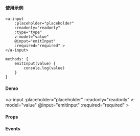 <docs-header :active="headerActive"></docs-header>

<div class="docs-container">
	<docs-sidebar :active="sidebarActive"></docs-sidebar>
	<div class="docs-content">

#### 使用示例

	<a-input 
		:placeholder="placeholder" 
		:readonly="readonly"
		:type="type"
		v-model="value"
		@input="emitInput"
		:required="required" >
	</a-input>

	methods: {
		emitInput(value) {
			console.log(value)
		}
	}

#### Demo

<a-input 
	:placeholder="placeholder" 
	:readonly="readonly"
	v-model="value"
	@input="emitInput"
	:required="required" >
</a-input>

#### Props

<a-table :tableData="propTableData" :tableHead="propTableHead"></a-table>

#### Events

<a-table :tableData="eventTableData" :tableHead="eventTableHead"></a-table>

</div>
</div>

<script>
	import Head from '../../common/table.js'

	export default {
		data() {
			return {
				sidebarActive: '/#/docs/input',
				headerActive: 'docs',
				propTableData: [
					{
						name: "title",
						description: "输入框title",
						type: "String",
						necessary: "否",
						double: "否",
						default: "''",
					},
					{
						name: "name",
						description: "输入框name",
						type: "String",
						necessary: "否",
						double: "否",
						default: "''",
					},
					{
						name: "placeholder",
						description: "输入框placeholder",
						type: "String",
						necessary: "否",
						double: "否",
						default: "请输入内容",
					},
					{
						name: "readonly",
						description: "是否只读",
						type: "Boolean",
						necessary: "否",
						double: "否",
						default: "false",
					},
					{
						name: "value",
						description: "输入框value",
						type: "String",
						necessary: "否",
						double: "是",
						default: "false",
					},
					{
						name: "required",
						description: "是否必填项",
						type: "Boolean",
						necessary: "否",
						double: "否",
						default: "false",
					}
				],
				placeholder: "请输入内容",
				readonly: false,
				value: 'text',
				required: true,
				propTableHead: Head.propHead,
				eventTableData: [
					{
						name: "input",
						description: "输入内容后触发的事情",
						param: "输入之后的value"
					}
				],
				eventTableHead: Head.eventHead
			}
		},
		methods: {
			emitInput(value){
				console.log(value);
			}
		}
	}
</script>